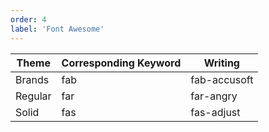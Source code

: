 ```yaml
---
order: 4
label: 'Font Awesome'
---
```


| Theme   | Corresponding Keyword | Writing      |
| ------- | --------------------- | ------------ |
| Brands  | fab                   | fab-accusoft |
| Regular | far                   | far-angry    |
| Solid   | fas                   | fas-adjust   |
